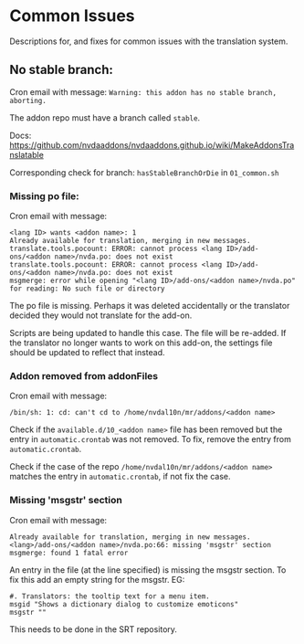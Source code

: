 # Common Issues

Descriptions for, and fixes for common issues with the translation system.

## No stable branch:
Cron email with message:
`Warning: this addon has no stable branch, aborting.`

The addon repo must have a branch called `stable`.

Docs: https://github.com/nvdaaddons/nvdaaddons.github.io/wiki/MakeAddonsTranslatable

Corresponding check for branch: `hasStableBranchOrDie` in `01_common.sh`


### Missing po file:

Cron email with message:
```
<lang ID> wants <addon name>: 1
Already available for translation, merging in new messages.
translate.tools.pocount: ERROR: cannot process <lang ID>/add-ons/<addon name>/nvda.po: does not exist
translate.tools.pocount: ERROR: cannot process <lang ID>/add-ons/<addon name>/nvda.po: does not exist
msgmerge: error while opening "<lang ID>/add-ons/<addon name>/nvda.po" for reading: No such file or directory
```

The po file is missing. Perhaps it was deleted accidentally or the translator decided they would not translate for the add-on.

Scripts are being updated to handle this case. The file will be re-added. If the translator no longer wants to work on this add-on, the settings file should be updated to reflect that instead. 


### Addon removed from addonFiles

Cron email with message:
```
/bin/sh: 1: cd: can't cd to /home/nvdal10n/mr/addons/<addon name>
```

Check if the `available.d/10_<addon name>` file has been removed but the entry in `automatic.crontab` was not removed.
To fix, remove the entry from `automatic.crontab`.

Check if the case of the repo `/home/nvdal10n/mr/addons/<addon name>` matches the entry in `automatic.crontab`, if not fix the case.

### Missing 'msgstr' section

Cron email with message:
```
Already available for translation, merging in new messages.
<lang>/add-ons/<addon name>/nvda.po:66: missing 'msgstr' section
msgmerge: found 1 fatal error
```
An entry in the file (at the line specified) is missing the msgstr section.
To fix this add an empty string for the msgstr.
EG:
```
#. Translators: the tooltip text for a menu item.
msgid "Shows a dictionary dialog to customize emoticons"
msgstr ""
```
This needs to be done in the SRT repository.
